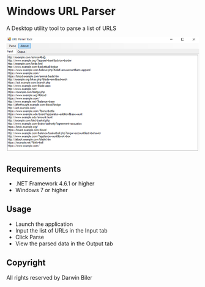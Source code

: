 # Windows URL Parser

A Desktop utility tool to parse a list of URLS

![Alt text](/demo.PNG?raw=true "Screenshot of the tool")

## Requirements

* .NET Framework 4.6.1 or higher
* Windows 7 or higher


## Usage

* Launch the application
* Input the list of URLs in the Input tab
* Click Parse
* View the parsed data in the Output tab


## Copyright

All rights reserved by Darwin Biler
